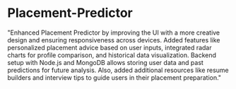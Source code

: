 # Placement-Predictor<br>
<p>"Enhanced Placement Predictor by improving the UI with a more creative design and ensuring responsiveness across devices. Added features like personalized placement advice based on user inputs, integrated radar charts for profile comparison, and historical data visualization. Backend setup with Node.js and MongoDB allows storing user data and past predictions for future analysis. Also, added additional resources like resume builders and interview tips to guide users in their placement preparation."</p>
